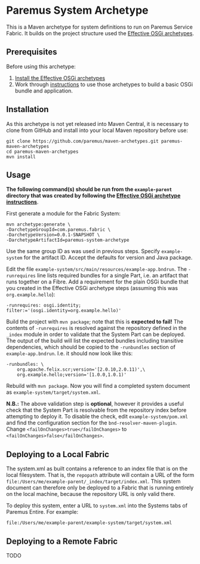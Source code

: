 Paremus System Archetype
========================

This is a Maven archetype for system definitions to run on Paremus Service Fabric. It builds on the project structure used the [Effective OSGi archetypes](https://github.com/njbartlett/eosgi-maven).

Prerequisites
-------------

Before using this archetype: 

1. [Install the Effective OSGi archetypes](https://github.com/njbartlett/eosgi-maven#installation)
2. Work through [instructions](https://github.com/njbartlett/eosgi-maven/blob/master/archetypes/README.md#usage) to use those archetypes to build a basic OSGi bundle and application.

Installation
------------

As this archetype is not yet released into Maven Central, it is necessary to clone from GitHub and install into your local Maven repository before use:

    git clone https://github.com/paremus/maven-archetypes.git paremus-maven-archetypes
    cd paremus-maven-archetypes
    mvn install

Usage
-----

**The following command(s) should be run from the `example-parent` directory that was created by following the [Effective OSGi archetype instructions](https://github.com/njbartlett/eosgi-maven/blob/master/archetypes/README.md#usage)**.

First generate a module for the Fabric System:

    mvn archetype:generate \
    -DarchetypeGroupId=com.paremus.fabric \
    -DarchetypeVersion=0.0.1-SNAPSHOT \
    -DarchetypeArtifactId=paremus-system-archetype

Use the same group ID as was used in previous steps. Specify `example-system` for the artifact ID. Accept the defaults for version and Java package.

Edit the file `example-system/src/main/resources/example-app.bndrun`. The `-runrequires` line lists required bundles for a single Part, i.e. an artifact that runs together on a Fibre. Add a requirement for the plain OSGi bundle that you created in the Effective OSGi archetype steps (assuming this was `org.example.hello`):

    -runrequires: osgi.identity; filter:='(osgi.identity=org.example.hello)'

Build the project with `mvn package`; note that this is **expected to fail!** The contents of `-runrequires` is resolved against the repository defined in the `_index` module in order to validate that the System Part can be deployed. The output of the build will list the expected bundles including transitive dependencies, which should be copied to the `-runbundles` section of `example-app.bndrun`. I.e. it should now look like this:

    -runbundles: \
        org.apache.felix.scr;version='[2.0.10,2.0.11)',\
        org.example.hello;version='[1.0.0,1.0.1)'

Rebuild with `mvn package`. Now you will find a completed system document as `example-system/target/system.xml`.

**N.B.:** The above validation step is **optional**, however it provides a useful check that the System Part is resolvable from the repository index before attempting to deploy it. To disable the check, edit `example-system/pom.xml` and find the configuration section for the `bnd-resolver-maven-plugin`. Change `<failOnChanges>true</failOnChanges>` to `<failOnChanges>false</failOnChanges>`.

## Deploying to a Local Fabric

The system.xml as built contains a reference to an index file that is on the local filesystem. That is, the `repopath` attribute will contain a URL of the form `file:/Users/me/example-parent/_index/target/index.xml`. This system document can therefore only be deployed to a Fabric that is running entirely on the local machine, because the repository URL is only valid there.

To deploy this system, enter a URL to `system.xml` into the Systems tabs of Paremus Entire. For example:

    file:/Users/me/example-parent/example-system/target/system.xml

## Deploying to a Remote Fabric

TODO